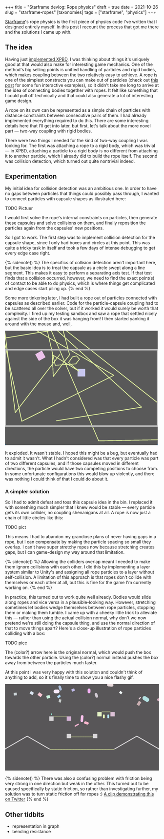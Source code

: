 +++
title = "Starframe devlog: Rope physics"
draft = true
date = 2021-10-26
slug = "starframe-ropes"
[taxonomies]
tags = ["starframe", "physics"]
+++

[Starframe]'s rope physics is the first piece of physics code I've written that
I designed entirely myself. In this post I recount the process that got
me there and the solutions I came up with.

<!-- more -->

## The idea

Having just [implemented XPBD](/blog/starframe-constraints/#extended-position-based-dynamics),
I was thinking about things it's uniquely good at that would also make for
interesting game mechanics. One of the method's big selling points is unified handling
of particles and rigid bodies, which makes coupling between the two relatively
easy to achieve. A rope is one of the simplest constructs you can make out of
particles (check out [this post][sublucid] for some fun interactive examples),
so it didn't take me long to arrive at the idea of connecting bodies together
with ropes. It felt like something that I could pull off technically and
that could also generate a lot of interesting game design.

A rope on its own can be represented as a simple chain of particles with
distance constraints between consecutive pairs of them. I had already
implemented everything required to do this. There are some interesting details
here that I'll get into later, but first, let's talk about the more novel
part — two-way coupling with rigid bodies.

There were two things I needed for the kind of two-way coupling I was looking
for. The first was attaching a rope to a rigid body, which was trivial — in
XPBD, attaching a particle to a rigid body is no different from attaching it to
another particle, which I already did to build the rope itself. The second was
collision detection, which turned out quite nontrivial indeed.

## Experimentation

My initial idea for collision detection was an ambitious one. In order to have
no gaps between particles that things could possibly pass through, I wanted to
connect particles with capsule shapes as illustrated here:

TODO Pictuer

I would first solve the rope's internal constraints on particles, then generate
these capsules and solve collisions on them, and finally reposition the
particles again from the capsules' new positions.

So I got to work. The first step was to implement collision detection for the
capsule shape, since I only had boxes and circles at this point. This was quite
a tricky task in itself and took a few days of intense debugging to get every
edge case right.

{% sidenote() %}
The specifics of collision detection aren't important here, but the basic idea
is to treat the capsule as a circle swept along a line segment. This makes it
easy to perform a separating axis test. If that test finds that a collision occurred,
however, we need to find the exact point(s) of contact to be able to do
physics, which is where things get complicated and edge cases start piling up.
{% end %}

Some more tinkering later, I had built a rope out of particles connected with
capsules as described earlier. Code for the particle-capsule coupling had to
be scattered all over the solver, but if it worked it would surely be worth
that complexity. I fired up my testing sandbox and saw a rope that settled
nicely against the side of the box it was hanging from! I then started yanking
it around with the mouse and, well,

![A rope that has exploded into a chaotic polygon spanning the whole screen](explosion.jpg)

It exploded. It wasn't stable. I hoped this might be a bug, but eventually
had to admit it wasn't. What I hadn't considered was that every particle was
part of two different capsules, and if those capsules moved in different
directions, the particle would have two competing positions to choose from. In
some unfortunate configurations this would blow up violently, and there was
nothing I could think of that I could do about it.

### A simpler solution

So I had to admit defeat and toss this capsule idea in the bin. I replaced it
with something much simpler that I knew would be stable — every particle gets
its own collider, no coupling shenanigans at all. A rope is now just a chain of
little circles like this:

TODO pict

This means I had to abandon my grandiose plans of never having gaps in a rope,
but I can compensate by making the particle spacing so small they overlap. I
can't have super stretchy ropes now because stretching creates gaps, but I
can game-design my way around that limitation.

{% sidenote() %}
Allowing the colliders overlap meant I needed to make them ignore collisions
with each other. I did this by implementing a layer system similar to Unity's
and assigning all rope particles to a layer without self-collision.
A limitation of this approach is that ropes don't collide with themselves or
each other at all, but this is fine for the game I'm currently working on.
{% end %}

In practice, this turned out to work quite well already. Bodies would slide
along ropes and vice versa in a plausible-looking way. However, stretching
sometimes let bodies wedge themselves between rope particles, stopping them or
making them tumble. I came up with a cheeky little trick to alleviate this —
rather than using the actual collision normal, why don't we now pretend we're
still doing the capsule thing, and use the normal direction of that to move
things apart? Here's a close-up illustration of rope particles colliding with
a box:

TODO picc

The (color?) arrow here is the original normal, which would push the box towards
the other particle. Using the (color?) normal instead pushes the box away from
between the particles much faster.

At this point I was very happy with this solution and couldn't think of
anything to add, so it's finally time to show you a nice flashy gif.

![Animated gif of ropes and bodies interacting](demo.gif)

{% sidenote() %}
There was also a confusing problem with friction being very strong in one
direction but weak in the other. This turned out to be caused specifically by
static friction, so rather than investigating further, my solution was to turn
static friction off for ropes :)
[A clip demonstrating this on Twitter](https://twitter.com/moletrooper/status/1422609902560849924)
{% end %}

## Other tidbits

- representation in graph
- bending resistance

[starframe]: https://github.com/MoleTrooper/starframe/
[sublucid]: https://zalo.github.io/blog/constraints/#
